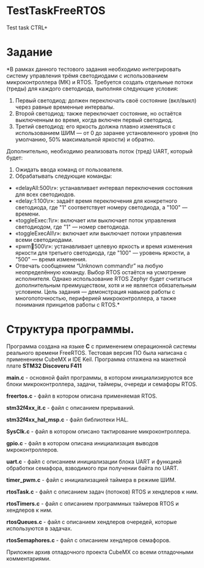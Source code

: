 # TestTaskFreeRTOS
Test task CTRL+

# Задание

*В рамках данного тестового задания необходимо интегрировать систему управления трёмя светодиодами с использованием микроконтроллера (МК) и RTOS. Требуется создать отдельные потоки (треды) для каждого светодиода, выполняя следующие условия:
1.	Первый светодиод: должен переключать своё состояние (вкл/выкл) через равные временные интервалы.
2.	Второй светодиод: также переключает состояние, но остаётся выключенным во время, когда включен первый светодиод.
3.	Третий светодиод: его яркость должна плавно изменяться с использованием ШИМ — от 0 до заранее установленного уровня (по умолчанию, 50% максимальной яркости) и обратно.

Дополнительно, необходимо реализовать поток (тред) UART, который будет:
1.	Ожидать ввода команд от пользователя.
2.	Обрабатывать следующие команды:
+	«delayAll:500\r»: устанавливает интервал переключения состояния для всех светодиодов.
+	«delay:1:100\r»: задаёт время переключения для конкретного светодиода, где "1" соответствует номеру светодиода, а "100" — времени.
+	«toggleExec:1\r»: включает или выключает поток управления светодиодом, где "1" — номер светодиода.
+	«toggleExecAll\r»: включает или выключает потоки управления всеми светодиодами.
+	«pwm:100:500\r»: устанавливает целевую яркость и время изменения яркости для третьего светодиода, где "100" — уровень яркости, а "500" — время изменения.
+	Отвечать сообщением “Unknown command\r” на любую неопределённую команду.
Выбор RTOS остаётся на усмотрение исполнителя. Однако использование RTOS Zephyr будет считаться дополнительным преимуществом, хотя и не является обязательным условием.
Цель задания — демонстрация навыков работы с многопоточностью, периферией микроконтроллера, а также понимания принципов работы с RTOS.*

# Структура программы.

Программа создана на языке **С** с применением операционной системы реального времени FreeRTOS. Тестовая версия ПО была написана с применением CubeMX и IDE Keil.
Программа отлажена на макетной плате **STM32 Discoveru F411**

**main.c** - основной файл программы, в котором инициализируются все блоки микроконтроллера, задачи, таймеры, очереди и семафоры RTOS.

**freertos.c** - файл в котором описана применяемая RTOS.

**stm32f4xx_it.c** - файл с описанием прерываний.

**stm32f4xx_hal_msp.c** - файл библиотеки HAL.

**SysClk.c** - файл в котором описано тактирование микроконтроллера.

**gpio.c** - файл в котором описана инициализация выводов мкроконтроллеров.

**uart.c** - файл с описанием инициализации блока UART и функцией обработки семафора, взводимого при получении байта по UART.

**timer_pwm.c** - файл с инициализацией таймера в режиме ШИМ.

**rtosTask.c** - файл с описанием задач (потоков) RTOS и хендлеров к ним.

**rtosTimers.c** - файл с описанием программных таймеров RTOS и хендлеров к ним.

**rtosQueues.c** - файл с описанием хендлеров очередей, которые используются в задачах.

**rtosSemaphores.c** - файл с описанием хендлеров семафоров.



Приложен архив отладочного проекта CubeMX со всеми отладочными комментариями.


